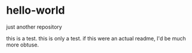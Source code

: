 # hello-world
just another repository

this is a test.  this is only a test.  if this were an actual readme, I'd be much more obtuse.
